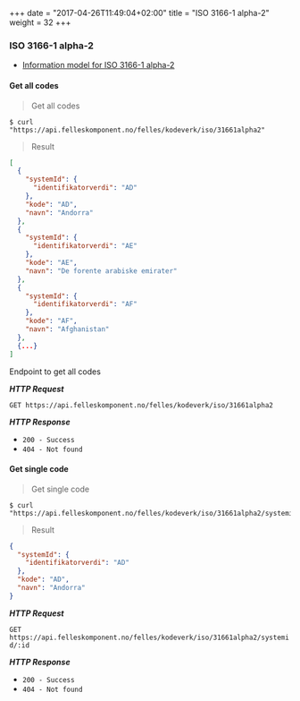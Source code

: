 +++
date = "2017-04-26T11:49:04+02:00"
title = "ISO 3166-1 alpha-2"
weight = 32
+++

### ISO 3166-1 alpha-2

<ul class="fa-ul">
  <li><i class="fa-li fa fa-book"></i><a href="https://dokumentasjon.felleskomponent.no/docs/iso_landkode">Information model for ISO 3166-1 alpha-2</a></li>
</ul>

#### Get all codes

> Get all codes 
 
```shell
$ curl "https://api.felleskomponent.no/felles/kodeverk/iso/31661alpha2"
```

> Result

```json
[
  {
    "systemId": {
      "identifikatorverdi": "AD"
    },
    "kode": "AD",
    "navn": "Andorra"
  },
  {
    "systemId": {
      "identifikatorverdi": "AE"
    },
    "kode": "AE",
    "navn": "De forente arabiske emirater"
  },
  {
    "systemId": {
      "identifikatorverdi": "AF"
    },
    "kode": "AF",
    "navn": "Afghanistan"
  },
  {...}
]
```

Endpoint to get all codes

***HTTP Request***

`GET https://api.felleskomponent.no/felles/kodeverk/iso/31661alpha2`

***HTTP Response***

* `200 - Success`
* `404 - Not found`

#### Get single code

> Get single code

```shell
$ curl "https://api.felleskomponent.no/felles/kodeverk/iso/31661alpha2/systemid/AD"
```

> Result

```json
{
  "systemId": {
    "identifikatorverdi": "AD"
  },
  "kode": "AD",
  "navn": "Andorra"
}
```

***HTTP Request***

`GET https://api.felleskomponent.no/felles/kodeverk/iso/31661alpha2/systemid/:id`

***HTTP Response***

* `200 - Success`
* `404 - Not found`